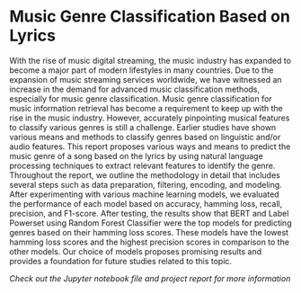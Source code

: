 # Music Genre Classification Based on Lyrics

With the rise of music digital streaming, the music industry has expanded to become a major part of modern lifestyles in many countries. Due to the expansion of music streaming services worldwide, we have witnessed an increase in the demand for advanced music classification methods, especially for music genre classification. Music genre classification for music information retrieval has become a requirement to keep up with the rise in the music industry. However, accurately pinpointing musical features to classify various genres is still a challenge. Earlier studies have shown various means and methods to classify genres based on linguistic and/or audio features. This report proposes various ways and means to predict the music genre of a song based on the lyrics by using natural language processing techniques to extract relevant features to identify the genre. Throughout the report, we outline the methodology in detail that includes several steps such as data preparation, filtering, encoding, and modeling. After experimenting with various machine learning models, we evaluated the performance of each model based on accuracy, hamming loss, recall, precision, and F1-score. After testing, the results show that BERT and Label Powerset using Random Forest Classifier were the top models for predicting genres based on their hamming loss scores. These models have the lowest hamming loss scores and the highest precision scores in comparison to the other models. Our choice of models proposes promising results and provides a foundation for future studies related to this topic.

_Check out the Jupyter notebook file and project report for more information_
